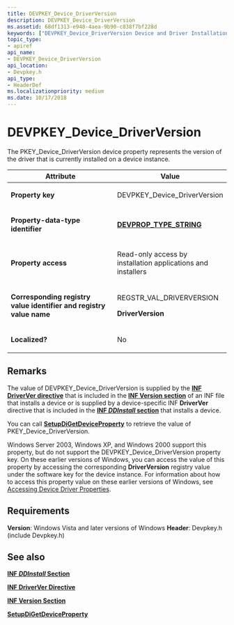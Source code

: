 ```yaml
---
title: DEVPKEY_Device_DriverVersion
description: DEVPKEY_Device_DriverVersion
ms.assetid: 68df1313-e948-4aea-9b90-c838f7bf228d
keywords: ["DEVPKEY_Device_DriverVersion Device and Driver Installation"]
topic_type:
- apiref
api_name:
- DEVPKEY_Device_DriverVersion
api_location:
- Devpkey.h
api_type:
- HeaderDef
ms.localizationpriority: medium
ms.date: 10/17/2018
---
```


# DEVPKEY_Device_DriverVersion


The PKEY_Device_DriverVersion device property represents the version of the driver that is currently installed on a device instance.

<table>
<colgroup>
<col width="50%" />
<col width="50%" />
</colgroup>
<thead>
<tr>
<th>Attribute</th>
<th>Value</th>
</tr>
</thead>
<tbody>
<tr class="odd">
<td align="left"><p><strong>Property key</strong></p></td>
<td align="left"><p>DEVPKEY_Device_DriverVersion</p></td>
</tr>
<tr class="even">
<td align="left"><p><strong>Property-data-type identifier</strong></p></td>
<td align="left"><p><a href="devprop-type-string.md" data-raw-source="[&lt;strong&gt;DEVPROP_TYPE_STRING&lt;/strong&gt;](devprop-type-string.md)"><strong>DEVPROP_TYPE_STRING</strong></a></p></td>
</tr>
<tr class="odd">
<td align="left"><p><strong>Property access</strong></p></td>
<td align="left"><p>Read-only access by installation applications and installers</p></td>
</tr>
<tr class="even">
<td align="left"><p><strong>Corresponding registry value identifier and registry value name</strong></p></td>
<td align="left"><p>REGSTR_VAL_DRIVERVERSION</p>
<p><strong>DriverVersion</strong></p></td>
</tr>
<tr class="odd">
<td align="left"><p><strong>Localized?</strong></p></td>
<td align="left"><p>No</p></td>
</tr>
</tbody>
</table>

 

Remarks
-------

The value of DEVPKEY_Device_DriverVersion is supplied by the [**INF DriverVer directive**](./inf-driverver-directive.md) that is included in the [**INF Version section**](./inf-version-section.md) of an INF file that installs a device or is supplied by a device-specific INF **DriverVer** directive that is included in the [**INF *DDInstall* section**](./inf-ddinstall-section.md) that installs a device.

You can call [**SetupDiGetDeviceProperty**](/windows/desktop/api/setupapi/nf-setupapi-setupdigetdevicepropertyw) to retrieve the value of PKEY_Device_DriverVersion.

Windows Server 2003, Windows XP, and Windows 2000 support this property, but do not support the DEVPKEY_Device_DriverVersion property key. On these earlier versions of Windows, you can access the value of this property by accessing the corresponding **DriverVersion** registry value under the software key for the device instance. For information about how to access this property value on these earlier versions of Windows, see [Accessing Device Driver Properties](./accessing-device-driver-properties.md).

Requirements
------------

**Version**: Windows Vista and later versions of Windows
**Header**: Devpkey.h (include Devpkey.h)


## See also


[**INF *DDInstall* Section**](./inf-ddinstall-section.md)

[**INF DriverVer Directive**](./inf-driverver-directive.md)

[**INF Version Section**](./inf-version-section.md)

[**SetupDiGetDeviceProperty**](/windows/desktop/api/setupapi/nf-setupapi-setupdigetdevicepropertyw)

 

